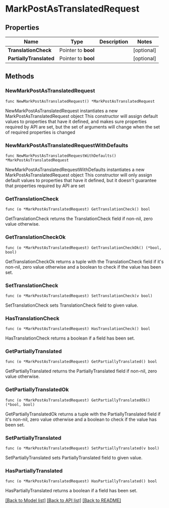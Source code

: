 # MarkPostAsTranslatedRequest

## Properties

Name | Type | Description | Notes
------------ | ------------- | ------------- | -------------
**TranslationCheck** | Pointer to **bool** |  | [optional] 
**PartiallyTranslated** | Pointer to **bool** |  | [optional] 

## Methods

### NewMarkPostAsTranslatedRequest

`func NewMarkPostAsTranslatedRequest() *MarkPostAsTranslatedRequest`

NewMarkPostAsTranslatedRequest instantiates a new MarkPostAsTranslatedRequest object
This constructor will assign default values to properties that have it defined,
and makes sure properties required by API are set, but the set of arguments
will change when the set of required properties is changed

### NewMarkPostAsTranslatedRequestWithDefaults

`func NewMarkPostAsTranslatedRequestWithDefaults() *MarkPostAsTranslatedRequest`

NewMarkPostAsTranslatedRequestWithDefaults instantiates a new MarkPostAsTranslatedRequest object
This constructor will only assign default values to properties that have it defined,
but it doesn't guarantee that properties required by API are set

### GetTranslationCheck

`func (o *MarkPostAsTranslatedRequest) GetTranslationCheck() bool`

GetTranslationCheck returns the TranslationCheck field if non-nil, zero value otherwise.

### GetTranslationCheckOk

`func (o *MarkPostAsTranslatedRequest) GetTranslationCheckOk() (*bool, bool)`

GetTranslationCheckOk returns a tuple with the TranslationCheck field if it's non-nil, zero value otherwise
and a boolean to check if the value has been set.

### SetTranslationCheck

`func (o *MarkPostAsTranslatedRequest) SetTranslationCheck(v bool)`

SetTranslationCheck sets TranslationCheck field to given value.

### HasTranslationCheck

`func (o *MarkPostAsTranslatedRequest) HasTranslationCheck() bool`

HasTranslationCheck returns a boolean if a field has been set.

### GetPartiallyTranslated

`func (o *MarkPostAsTranslatedRequest) GetPartiallyTranslated() bool`

GetPartiallyTranslated returns the PartiallyTranslated field if non-nil, zero value otherwise.

### GetPartiallyTranslatedOk

`func (o *MarkPostAsTranslatedRequest) GetPartiallyTranslatedOk() (*bool, bool)`

GetPartiallyTranslatedOk returns a tuple with the PartiallyTranslated field if it's non-nil, zero value otherwise
and a boolean to check if the value has been set.

### SetPartiallyTranslated

`func (o *MarkPostAsTranslatedRequest) SetPartiallyTranslated(v bool)`

SetPartiallyTranslated sets PartiallyTranslated field to given value.

### HasPartiallyTranslated

`func (o *MarkPostAsTranslatedRequest) HasPartiallyTranslated() bool`

HasPartiallyTranslated returns a boolean if a field has been set.


[[Back to Model list]](../README.md#documentation-for-models) [[Back to API list]](../README.md#documentation-for-api-endpoints) [[Back to README]](../README.md)



